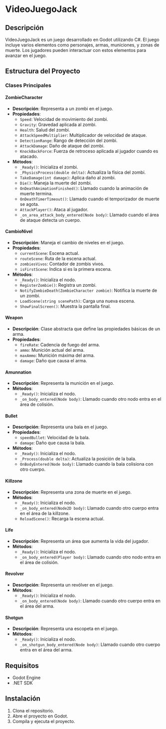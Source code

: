 # VideoJuegoJack

## Descripción
VideoJuegoJack es un juego desarrollado en Godot utilizando C#. El juego incluye varios elementos como personajes, armas, municiones, y zonas de muerte. Los jugadores pueden interactuar con estos elementos para avanzar en el juego.

## Estructura del Proyecto

### Clases Principales

#### ZombieCharacter
- **Descripción**: Representa a un zombi en el juego.
- **Propiedades**:
  - `Speed`: Velocidad de movimiento del zombi.
  - `Gravity`: Gravedad aplicada al zombi.
  - `Health`: Salud del zombi.
  - `AttackSpeedMultiplier`: Multiplicador de velocidad de ataque.
  - `DetectionRange`: Rango de detección del zombi.
  - `AttackDamage`: Daño de ataque del zombi.
  - `KnockBackForce`: Fuerza de retroceso aplicada al jugador cuando es atacado.
- **Métodos**:
  - `_Ready()`: Inicializa el zombi.
  - `_PhysicsProcess(double delta)`: Actualiza la física del zombi.
  - `TakeDamage(int damage)`: Aplica daño al zombi.
  - `Die()`: Maneja la muerte del zombi.
  - `OnDeathAnimationFinished()`: Llamado cuando la animación de muerte termina.
  - `OnDeathTimerTimeout()`: Llamado cuando el temporizador de muerte se agota.
  - `AttackPlayer()`: Ataca al jugador.
  - `_on_area_attack_body_entered(Node body)`: Llamado cuando el área de ataque detecta un cuerpo.

#### CambioNivel
- **Descripción**: Maneja el cambio de niveles en el juego.
- **Propiedades**:
  - `currentScene`: Escena actual.
  - `routeScene`: Ruta de la escena actual.
  - `zombiesVivos`: Contador de zombis vivos.
  - `isFirstScene`: Indica si es la primera escena.
- **Métodos**:
  - `_Ready()`: Inicializa el nodo.
  - `RegisterZombie()`: Registra un zombi.
  - `NotifyZombieDeath(ZombieCharacter zombie)`: Notifica la muerte de un zombi.
  - `LoadScene(string scenePath)`: Carga una nueva escena.
  - `ShowFinalScreen()`: Muestra la pantalla final.

#### Weapon
- **Descripción**: Clase abstracta que define las propiedades básicas de un arma.
- **Propiedades**:
  - `fireRate`: Cadencia de fuego del arma.
  - `ammo`: Munición actual del arma.
  - `maxAmmo`: Munición máxima del arma.
  - `damage`: Daño que causa el arma.

#### Amunnation
- **Descripción**: Representa la munición en el juego.
- **Métodos**:
  - `_Ready()`: Inicializa el nodo.
  - `_on_body_entered(Node body)`: Llamado cuando otro nodo entra en el área de colisión.

#### Bullet
- **Descripción**: Representa una bala en el juego.
- **Propiedades**:
  - `speedBullet`: Velocidad de la bala.
  - `damage`: Daño que causa la bala.
- **Métodos**:
  - `_Ready()`: Inicializa el nodo.
  - `_Process(double delta)`: Actualiza la posición de la bala.
  - `OnBodyEntered(Node body)`: Llamado cuando la bala colisiona con otro cuerpo.

#### Killzone
- **Descripción**: Representa una zona de muerte en el juego.
- **Métodos**:
  - `_Ready()`: Inicializa el nodo.
  - `_on_body_entered(Node2D body)`: Llamado cuando otro cuerpo entra en el área de la killzone.
  - `ReloadScene()`: Recarga la escena actual.

#### Life
- **Descripción**: Representa un área que aumenta la vida del jugador.
- **Métodos**:
  - `_Ready()`: Inicializa el nodo.
  - `_on_body_entered(Player body)`: Llamado cuando otro nodo entra en el área de colisión.

#### Revolver
- **Descripción**: Representa un revólver en el juego.
- **Métodos**:
  - `_Ready()`: Inicializa el nodo.
  - `_on_body_entered(Node body)`: Llamado cuando otro cuerpo entra en el área del arma.

#### Shotgun
- **Descripción**: Representa una escopeta en el juego.
- **Métodos**:
  - `_Ready()`: Inicializa el nodo.
  - `_on_shotgun_body_entered(Node body)`: Llamado cuando otro cuerpo entra en el área del arma.

## Requisitos
- Godot Engine
- .NET SDK

## Instalación
1. Clona el repositorio.
2. Abre el proyecto en Godot.
3. Compila y ejecuta el proyecto.
